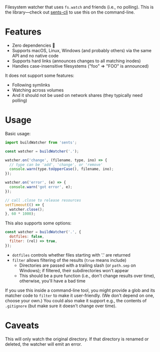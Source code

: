 Filesystem watcher that uses `fs.watch` and friends (i.e., no polling).
This is the library—check out [sents-cli](https://npmjs.com/package/sents-cli) to use this on the command-line.

# Features

* Zero dependencies 🍩
* Supports macOS, Linux, Windows (and probably others) via the same API and no native code
* Supports hard links (announces changes to all matching inodes)
* Handles case-insensitive filesystems ("foo" => "FOO" is announced)

It does not support some features:

* Following symlinks
* Watching across volumes
* And it should not be used on network shares (they typically need polling)

# Usage

Basic usage:

```js
import buildWatcher from 'sents';

const watcher = buildWatcher('.');

watcher.on('change', (filename, type, ino) => {
  // type can be 'add', 'change', or 'remove'
  console.warn(type.toUpperCase(), filename, ino);
});

watcher.on('error', (e) => {
  console.warn('got error', e);
});

// call .close to release resources
setTimeout(() => {
  watcher.close();
}, 60 * 1000);
```

This also supports some options:

```js
const watcher = buildWatcher('.', {
  dotfiles: false,
  filter: (rel) => true,
});
```

* `dotfiles` controls whether files starting with '.' are returned
* `filter` allows filtering of the results (`true` means include)
  - Directories are passed with a trailing slash (or `path.sep` on Windows); if filtered, their subdirectories won't appear
  - This should be a pure function (i.e., don't change results over time), otherwise, you'll have a bad time

If you use this inside a command-line tool, you might provide a glob and its matcher code to `filter` to make it user-friendly. (We don't depend on one, choose your own.)
You could also make it support e.g., the contents of `.gitignore` (but make sure it doesn't change over time).

# Caveats

This will only watch the original directory.
If that directory is renamed or deleted, the watcher will emit an error.
